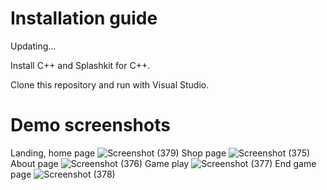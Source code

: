 # Installation guide
Updating...

Install C++ and Splashkit for C++.

Clone this repository and run with Visual Studio.

# Demo screenshots
Landing, home page
![Screenshot (379)](https://github.com/KhueHoangMinh/Cyberpunk_7702_2/assets/120011896/b6fbf358-51a3-48db-8ea8-148a1fa20a5b)
Shop page
![Screenshot (375)](https://github.com/KhueHoangMinh/Cyberpunk_7702_2/assets/120011896/a0ee1a30-cf01-4c79-ad66-68eaae0527a7)
About page
![Screenshot (376)](https://github.com/KhueHoangMinh/Cyberpunk_7702_2/assets/120011896/fcfbb91f-9c0f-4263-a81e-cf0f311aae21)
Game play
![Screenshot (377)](https://github.com/KhueHoangMinh/Cyberpunk_7702_2/assets/120011896/136d5cd4-85ee-4842-99a6-8f06527bde67)
End game page
![Screenshot (378)](https://github.com/KhueHoangMinh/Cyberpunk_7702_2/assets/120011896/4caeac7a-ea59-4aed-9417-bae75b6b1ef4)
